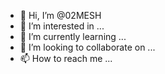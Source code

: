 - 👋 Hi, I’m @02MESH
- 👀 I’m interested in ...
- 🌱 I’m currently learning ...
- 💞️ I’m looking to collaborate on ...
- 📫 How to reach me ...

<!---
02MESH/02MESH is a ✨ special ✨ repository because its `README.md` (this file) appears on your GitHub profile.
You can click the Preview link to take a look at your changes.
--->
